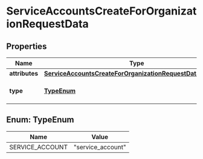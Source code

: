 

# ServiceAccountsCreateForOrganizationRequestData


## Properties

| Name | Type | Description | Notes |
|------------ | ------------- | ------------- | -------------|
|**attributes** | [**ServiceAccountsCreateForOrganizationRequestDataAttributes**](ServiceAccountsCreateForOrganizationRequestDataAttributes.md) |  |  |
|**type** | [**TypeEnum**](#TypeEnum) | The Resource type. |  [optional] |



## Enum: TypeEnum

| Name | Value |
|---- | -----|
| SERVICE_ACCOUNT | &quot;service_account&quot; |



